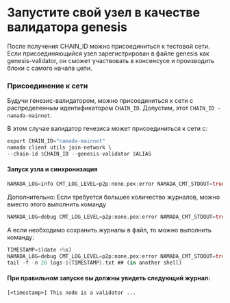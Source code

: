 # Запустите свой узел в качестве валидатора genesis

После получения CHAIN\_ID можно присоединиться к тестовой сети. Если присоединяющийся узел зарегистрирован в файле genesis как genesis-validator, он сможет участвовать в консенсусе и производить блоки с самого начала цепи.

### Присоединение к сети

Будучи генезис-валидатором, можно присоединиться к сети с распределенным идентификатором `CHAIN_ID`. Допустим, этот `CHAIN_ID - namada-mainnet`.

В этом случае валидатор генезиса может присоединиться к сети с:

```rust
export CHAIN_ID="namada-mainnet"
namada client utils join-network \
--chain-id $CHAIN_ID --genesis-validator $ALIAS
```

#### Запуск узла и синхронизация

```rust
NAMADA_LOG=info CMT_LOG_LEVEL=p2p:none,pex:error NAMADA_CMT_STDOUT=true namada node ledger run
```

Дополнительно: Если требуется большее количество журналов, можно вместо этого выполнить команду

```rust
NAMADA_LOG=debug CMT_LOG_LEVEL=p2p:none,pex:error NAMADA_CMT_STDOUT=true namada node ledger run
```

А если необходимо сохранить журналы в файл, то можно выполнить команду:

```rust
TIMESTAMP=$(date +%s)
NAMADA_LOG=debug CMT_LOG_LEVEL=p2p:none,pex:error NAMADA_CMT_STDOUT=true namada node ledger run &> logs-${TIMESTAMP}.txt
tail -f -n 20 logs-${TIMESTAMP}.txt ## (in another shell)
```

#### При правильном запуске вы должны увидеть следующий журнал:

`[<timestamp>] This node is a validator ...`
